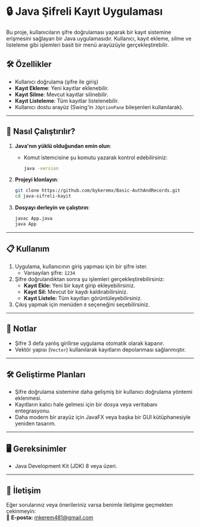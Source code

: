 
# 🔒 **Java Şifreli Kayıt Uygulaması**  

Bu proje, kullanıcıların şifre doğrulaması yaparak bir kayıt sistemine erişmesini sağlayan bir Java uygulamasıdır. Kullanıcı, kayıt ekleme, silme ve listeleme gibi işlemleri basit bir menü arayüzüyle gerçekleştirebilir.  

## 🛠️ **Özellikler**
- Kullanıcı doğrulama (şifre ile giriş)
- **Kayıt Ekleme**: Yeni kayıtlar eklenebilir.
- **Kayıt Silme**: Mevcut kayıtlar silinebilir.
- **Kayıt Listeleme**: Tüm kayıtlar listelenebilir.
- Kullanıcı dostu arayüz (Swing'in `JOptionPane` bileşenleri kullanılarak).

---

## 🚀 **Nasıl Çalıştırılır?**

1. **Java'nın yüklü olduğundan emin olun**:  
   - Komut istemcisine şu komutu yazarak kontrol edebilirsiniz:  
     ```bash
     java -version
     ```

2. **Projeyi klonlayın**:  
   ```bash
   git clone https://github.com/bykeremx/Basic-AuthAndRecords.git
   cd java-sifreli-kayit
   ```

3. **Dosyayı derleyin ve çalıştırın**:  
   ```bash
   javac App.java
   java App
   ```

---

## 📋 **Kullanım**
1. Uygulama, kullanıcının giriş yapması için bir şifre ister.
   - Varsayılan şifre: `1234`
2. Şifre doğrulandıktan sonra şu işlemleri gerçekleştirebilirsiniz:
   - **Kayıt Ekle:** Yeni bir kayıt girip ekleyebilirsiniz.
   - **Kayıt Sil:** Mevcut bir kaydı kaldırabilirsiniz.
   - **Kayıt Listele:** Tüm kayıtları görüntüleyebilirsiniz.
3. Çıkış yapmak için menüden `0` seçeneğini seçebilirsiniz.

---

## 📌 **Notlar**
- Şifre 3 defa yanlış girilirse uygulama otomatik olarak kapanır.
- Vektör yapısı (`Vector`) kullanılarak kayıtların depolanması sağlanmıştır.

---

## 🛠️ **Geliştirme Planları**
- Şifre doğrulama sistemine daha gelişmiş bir kullanıcı doğrulama yöntemi eklenmesi.
- Kayıtların kalıcı hale gelmesi için bir dosya veya veritabanı entegrasyonu.
- Daha modern bir arayüz için JavaFX veya başka bir GUI kütüphanesiyle yeniden tasarım.

---

## 🖥️ **Gereksinimler**
- Java Development Kit (JDK) 8 veya üzeri.

---
## 📧 **İletişim**  
Eğer sorularınız veya önerileriniz varsa benimle iletişime geçmekten çekinmeyin:  
📩 **E-posta:** mkerem481@gmail.com

